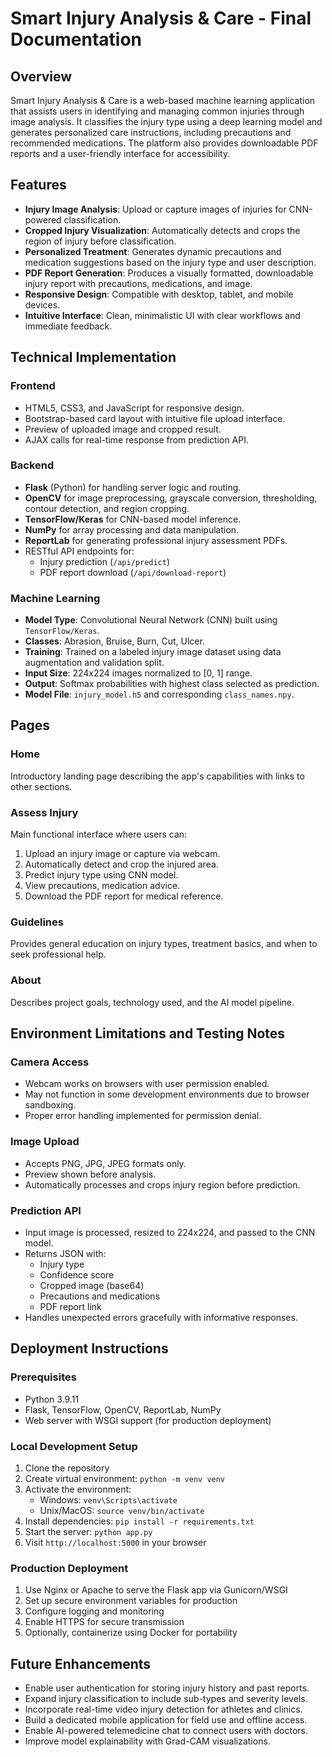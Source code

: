 # Smart Injury Analysis & Care - Final Documentation

## Overview
Smart Injury Analysis & Care is a web-based machine learning application that assists users in identifying and managing common injuries through image analysis. It classifies the injury type using a deep learning model and generates personalized care instructions, including precautions and recommended medications. The platform also provides downloadable PDF reports and a user-friendly interface for accessibility.

## Features
- **Injury Image Analysis**: Upload or capture images of injuries for CNN-powered classification.
- **Cropped Injury Visualization**: Automatically detects and crops the region of injury before classification.
- **Personalized Treatment**: Generates dynamic precautions and medication suggestions based on the injury type and user description.
- **PDF Report Generation**: Produces a visually formatted, downloadable injury report with precautions, medications, and image.
- **Responsive Design**: Compatible with desktop, tablet, and mobile devices.
- **Intuitive Interface**: Clean, minimalistic UI with clear workflows and immediate feedback.

## Technical Implementation

### Frontend
- HTML5, CSS3, and JavaScript for responsive design.
- Bootstrap-based card layout with intuitive file upload interface.
- Preview of uploaded image and cropped result.
- AJAX calls for real-time response from prediction API.

### Backend
- **Flask** (Python) for handling server logic and routing.
- **OpenCV** for image preprocessing, grayscale conversion, thresholding, contour detection, and region cropping.
- **TensorFlow/Keras** for CNN-based model inference.
- **NumPy** for array processing and data manipulation.
- **ReportLab** for generating professional injury assessment PDFs.
- RESTful API endpoints for:
  - Injury prediction (`/api/predict`)
  - PDF report download (`/api/download-report`)

### Machine Learning
- **Model Type**: Convolutional Neural Network (CNN) built using `TensorFlow/Keras`.
- **Classes**: Abrasion, Bruise, Burn, Cut, Ulcer.
- **Training**: Trained on a labeled injury image dataset using data augmentation and validation split.
- **Input Size**: 224x224 images normalized to [0, 1] range.
- **Output**: Softmax probabilities with highest class selected as prediction.
- **Model File**: `injury_model.h5` and corresponding `class_names.npy`.

## Pages

### Home
Introductory landing page describing the app's capabilities with links to other sections.

### Assess Injury
Main functional interface where users can:
1. Upload an injury image or capture via webcam.
2. Automatically detect and crop the injured area.
3. Predict injury type using CNN model.
4. View precautions, medication advice.
5. Download the PDF report for medical reference.

### Guidelines
Provides general education on injury types, treatment basics, and when to seek professional help.

### About
Describes project goals, technology used, and the AI model pipeline.

## Environment Limitations and Testing Notes

### Camera Access
- Webcam works on browsers with user permission enabled.
- May not function in some development environments due to browser sandboxing.
- Proper error handling implemented for permission denial.

### Image Upload
- Accepts PNG, JPG, JPEG formats only.
- Preview shown before analysis.
- Automatically processes and crops injury region before prediction.

### Prediction API
- Input image is processed, resized to 224x224, and passed to the CNN model.
- Returns JSON with:
  - Injury type
  - Confidence score
  - Cropped image (base64)
  - Precautions and medications
  - PDF report link
- Handles unexpected errors gracefully with informative responses.

## Deployment Instructions

### Prerequisites
- Python 3.9.11
- Flask, TensorFlow, OpenCV, ReportLab, NumPy
- Web server with WSGI support (for production deployment)

### Local Development Setup
1. Clone the repository
2. Create virtual environment: `python -m venv venv`
3. Activate the environment:
   - Windows: `venv\Scripts\activate`
   - Unix/MacOS: `source venv/bin/activate`
4. Install dependencies: `pip install -r requirements.txt`
5. Start the server: `python app.py`
6. Visit `http://localhost:5000` in your browser

### Production Deployment
1. Use Nginx or Apache to serve the Flask app via Gunicorn/WSGI
2. Set up secure environment variables for production
3. Configure logging and monitoring
4. Enable HTTPS for secure transmission
5. Optionally, containerize using Docker for portability

## Future Enhancements
- Enable user authentication for storing injury history and past reports.
- Expand injury classification to include sub-types and severity levels.
- Incorporate real-time video injury detection for athletes and clinics.
- Build a dedicated mobile application for field use and offline access.
- Enable AI-powered telemedicine chat to connect users with doctors.
- Improve model explainability with Grad-CAM visualizations.
